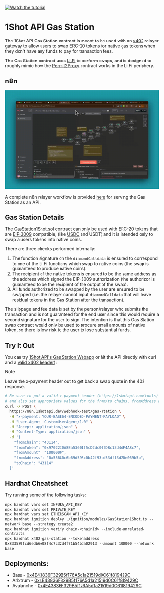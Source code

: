 [![Watch the tutorial](https://img.youtube.com/vi/IbeMF85k8yY/maxresdefault.jpg)](https://youtu.be/IbeMF85k8yY)

# 1Shot API Gas Station

The 1Shot API Gas Station contract is meant to be used with an [x402](https://x402.org) relayer gateway to allow users to swap ERC-20 tokens for native gas tokens when they don't have any funds to pay for transaction fees. 

The Gas Station contract uses [Li.Fi](https://li.fi/) to perform swaps, and is designed to roughly mimic how the [Permit2Proxy](https://github.com/lifinance/contracts/blob/main/src/Periphery/Permit2Proxy.sol) contract works in the Li.Fi periphery. 

## n8n

![n8n Workflow](./gas-station-demo.gif)

A complete n8n relayer workflow is provided [here](./n8n.json) for serving the Gas Station as an API. 

## Gas Station Details

The [GasStation1Shot.sol](/contracts/GasStation1Shot.sol) contract can only be used with ERC-20 tokens that are [EIP-3009](https://eips.ethereum.org/EIPS/eip-3009) compatible, (like [USDC](https://github.com/FraxFinance/fraxtal-usdc) and USDT) and it is intended only to swap a users tokens into native coins. 

There are three checks performed internally:

1. The function signature on the `diamondCalldata` is ensured to correspond to one of the Li.Fi functions which swap to native coins (the swap is guaranteed to produce native coins).
2. The recipient of the native tokens is ensured to be the same address as the address which signed the EIP-3009 authorization (the authorizor is guaranteed to be the recipient of the output of the swap).
3. All funds authorized to be swapped by the user are ensured to be swapped (i.e. the relayer cannot input `diamondCalldata` that will leave residual tokens in the Gas Station after the transaction). 

The slippage and fee data is set by the person/relayer who submits the transaction and is not guaranteed for the end user since this would require a second signature for the user to sign. The intention is that this Gas Station swap contract would only be used to procure small amounts of native token, so there is low risk to the user to lose substantial funds. 

## Try It Out

You can try [1Shot API's Gas Station Webapp](https://1shotapi.com/gas-station) or hit the API directly with curl and a [valid x402 header](https://1shotapi.com/tools)):

> [!Note]
> Leave the x-payment header out to get back a swap quote in the 402 response.

```sh
# Be sure to put a valid x-payment header (https://1shotapi.com/tools)
# and also set appropriate values for the from/to chains, fromAddress and amount
curl -X POST \
  https://n8n.1shotapi.dev/webhook-test/gas-station \
  -H "x-payment: YOUR-BASE64-ENCODED-PAYMENT-PAYLOAD" \
  -H "User-Agent: CustomUserAgent/1.0" \
  -H "Accept: application/json" \
  -H "Content-Type: application/json" \
  -d '{
    "fromChain": "43114",
    "fromToken": "0x9702230A8Ea53601f5cD2dc00fDBc13d4dF4A8c7",
    "fromAmount": "1000000",
    "fromAddress": "0x55680c6b69d598c0b42f93cd53dff3d20e069b5b",
    "toChain": "43114"
  }'
```

## Hardhat Cheatsheet 
Try running some of the following tasks:

```shell
npx hardhat vars set INFURA_API_KEY
npx hardhat vars set PRIVATE_KEY
npx hardhat vars set ETHERSCAN_API_KEY
npx hardhat ignition deploy ./ignition/modules/GasStation1Shot.ts --network base --strategy create2
npx hardhat ignition verify chain-<chainId> --include-unrelated-contracts
npx hardhat x402-gas-station --tokenaddress 0x833589fcd6edb6e08f4c7c32d4f71b54bda02913 --amount 100000 --network base
```

## Deployments: 

- Base - [0x4E43836F329B5f176A5d1a21519d0C61f819429C](https://basescan.org/address/0x4E43836F329B5f176A5d1a21519d0C61f819429C)
- Arbitrum - [0x4E43836F329B5f176A5d1a21519d0C61f819429C](https://arbiscan.io//address/0x4E43836F329B5f176A5d1a21519d0C61f819429C)
- Avalanche - [0x4E43836F329B5f176A5d1a21519d0C61f819429C](https://snowtrace.io/address/0x4E43836F329B5f176A5d1a21519d0C61f819429C)